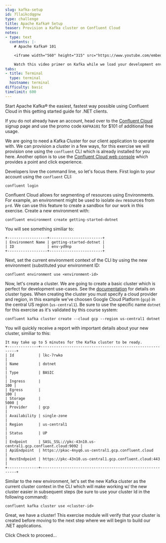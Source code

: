 ```yaml
---
slug: kafka-setup
id: 7llaikcdqgnw
type: challenge
title: Apache Kafka® Setup
teaser: Provision a Kafka cluster on Confluent Cloud
notes:
- type: text
  contents: |-
    # Apache Kafka® 101

    <iframe width="560" height="315" src="https://www.youtube.com/embed/qu96DFXtbG4" title="Apache Kafka® 101" frameborder="0" allow="accelerometer; autoplay; clipboard-write; encrypted-media; gyroscope; picture-in-picture" allowfullscreen></iframe>

    Watch this video primer on Kafka while we load your development environment. When the environment is ready, a Start button will be available in the bottom right corner of the browser.
tabs:
- title: Terminal
  type: terminal
  hostname: terminal
difficulty: basic
timelimit: 600
---
```


Start Apache Kafka® the easiest, fastest way possible using Confluent Cloud in this getting started guide for .NET clients.

If you do not already have an account, head over to the [Confluent Cloud](https://www.confluent.io/confluent-cloud/tryfree/) signup page and use the promo code `KAFKA101` for $101 of additional free usage.

We are going to need a Kafka Cluster for our client application to operate with. We can provision a cluster in a few ways, for this exercise we will provision one using the `confluent` CLI which is already installed for you here. Another option is to use the [Confluent Cloud web console](https://confluent.cloud/) which provides a point and click experience.

Developers love the command line, so let's focus there. First login to your account using the `confluent` CLI:

```
confluent login
```

Confluent Cloud allows for segmenting of resources using Environments. For example, an environment might be used to isolate `dev` resources from `prd`. We can use this feature to create a sandbox for our work in this exercise.  Create a new environment with:

```
confluent environment create getting-started-dotnet
```

You will see something similiar to:
```
+------------------+------------------------+
| Environment Name | getting-started-dotnet |
| ID               | env-yd9np              |
+------------------+------------------------+
```

Next, set the current environment context of the CLI by using the new environment (substituted your environment ID:

```
confluent environment use <environment-id>
```

Now, let's create a cluster. We are going to create a basic cluster which is perfect for development use-cases. See the [documentation](https://docs.confluent.io/cloud/current/clusters/cluster-types.html) for details on cluster types.  When creating the cluster you must specify a cloud provider and region, in this example we've choosen Google Cloud Platform (`gcp`) in the central US region (`us-central1`). Be sure to use the specific name `dotnet` for this exercise as it's validated by this course system:

```
confluent kafka cluster create --cloud gcp --region us-central1 dotnet
```

You will quickly receive a report with important details about your new cluster, similiar to this:

```
It may take up to 5 minutes for the Kafka cluster to be ready.
+--------------+-----------------------------------------------------------+
| Id           | lkc-7rwko                                                 |
| Name         | dotnet                                                    |
| Type         | BASIC                                                     |
| Ingress      |                                                       100 |
| Egress       |                                                       100 |
| Storage      |                                                      5000 |
| Provider     | gcp                                                       |
| Availability | single-zone                                               |
| Region       | us-central1                                               |
| Status       | UP                                                        |
| Endpoint     | SASL_SSL://pkc-43n10.us-central1.gcp.confluent.cloud:9092 |
| ApiEndpoint  | https://pkac-4nyq6.us-central1.gcp.confluent.cloud        |
| RestEndpoint | https://pkc-43n10.us-central1.gcp.confluent.cloud:443     |
+--------------+-----------------------------------------------------------+
```

Similar to the new environment, let's set the new Kafka cluster as the current cluster context in the CLI which will make working w/ the new cluster easier in subsequent steps (be sure to use your cluster Id in the following command):

```
confluent kafka cluster use <cluster-id>
```

Great, we have a cluster! This exercise module will verify that your cluster is created before moving to the next step where we will begin to build our .NET applications.

Click Check to proceed...

